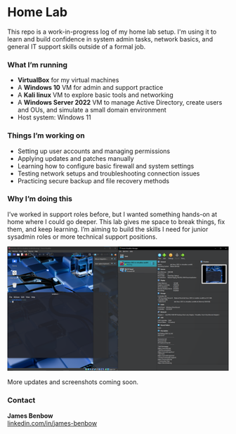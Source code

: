 # Home Lab

This repo is a work-in-progress log of my home lab setup. I'm using it to learn and build confidence in system admin tasks, network basics, and general IT support skills outside of a formal job.

### What I’m running

- **VirtualBox** for my virtual machines
- A **Windows 10** VM for admin and support practice
- A **Kali linux** VM to explore basic tools and networking
- A **Windows Server 2022** VM to manage Active Directory, create users and OUs, and simulate a small domain environment
- Host system: Windows 11

### Things I’m working on

- Setting up user accounts and managing permissions
- Applying updates and patches manually
- Learning how to configure basic firewall and system settings
- Testing network setups and troubleshooting connection issues
- Practicing secure backup and file recovery methods

### Why I’m doing this

I’ve worked in support roles before, but I wanted something hands-on at home where I could go deeper. This lab gives me space to break things, fix them, and keep learning. I’m aiming to build the skills I need for junior sysadmin roles or more technical support positions.

![Kali VM Setup](Kali_VMs.png)

More updates and screenshots coming soon.

### Contact

**James Benbow**    
[linkedin.com/in/james-benbow](https://www.linkedin.com/in/james-benbow)
